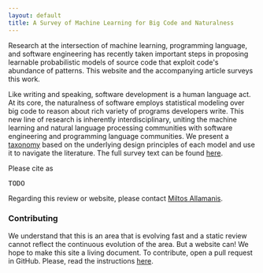 ```yaml
---
layout: default
title: A Survey of Machine Learning for Big Code and Naturalness
---
```

Research at the intersection of machine learning, programming language, and
software engineering has recently taken important steps in proposing learnable
probabilistic models of source code that exploit code's abundance of patterns.
This website and the accompanying article surveys this work.

Like writing and speaking, software development is a human language act.  
At its core,
the naturalness of software employs statistical modeling over big code to
reason about rich variety of programs developers write.  This new line of
research is inherently interdisciplinary, uniting the machine learning and 
natural language processing communities with software engineering
and programming language communities. We present a [taxonomy](\taxnomomy)
based on the underlying design principles of each model and use it to navigate
the literature. The full survey text can be found [here]().


Please cite as
<pre>
TODO
</pre>
Regarding this review or website, please contact [Miltos Allamanis](https://miltos.allamanis.com).

### Contributing

We understand that this is an area that is evolving fast and a static review cannot reflect the continuous evolution of the area. But a website can! We hope to make this site a living document. To contribute, open a pull request in GitHub. Please, read the instructions [here](contributing.html).

